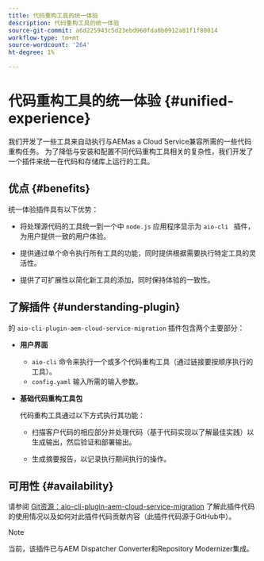 ```yaml
---
title: 代码重构工具的统一体验
description: 代码重构工具的统一体验
source-git-commit: a6d225943c5d23ebd960fda0b0912a81f1f80014
workflow-type: tm+mt
source-wordcount: '264'
ht-degree: 1%

---
```


# 代码重构工具的统一体验 {#unified-experience}

我们开发了一些工具来自动执行与AEMas a Cloud Service兼容所需的一些代码重构任务。 为了降低与安装和配置不同代码重构工具相关的复杂性，我们开发了一个插件来统一在代码和存储库上运行的工具。

## 优点 {#benefits}

统一体验插件具有以下优势：

* 将处理源代码的工具统一到一个中 `node.js` 应用程序显示为 `aio-cli ` 插件，为用户提供一致的用户体验。

* 提供通过单个命令执行所有工具的功能，同时提供根据需要执行特定工具的灵活性。

* 提供了可扩展性以简化新工具的添加，同时保持体验的一致性。

## 了解插件 {#understanding-plugin}

的 `aio-cli-plugin-aem-cloud-service-migration` 插件包含两个主要部分：

* **用户界面**

   * `aio-cli` 命令来执行一个或多个代码重构工具（通过链接要按顺序执行的工具）。
   * `config.yaml` 输入所需的输入参数。

* **基础代码重构工具包**

   代码重构工具通过以下方式执行其功能：

   * 扫描客户代码的相应部分并处理代码（基于代码实现以了解最佳实践）以生成输出，然后验证和部署输出。

   * 生成摘要报告，以记录执行期间执行的操作。

## 可用性 {#availability}

请参阅 [Git资源：aio-cli-plugin-aem-cloud-service-migration](https://github.com/adobe/aio-cli-plugin-aem-cloud-service-migration) 了解此插件代码的使用情况以及如何对此插件代码贡献内容（此插件代码源于GitHub中）。

>[!NOTE]
>当前，该插件已与AEM Dispatcher Converter和Repository Modernizer集成。
